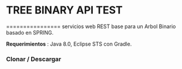# TREE BINARY API TEST
================
servicios web REST base para un Arbol Binario basado en SPRING.


**Requerimientos** : Java 8.0, 
		     Eclipse STS con Gradle.


###  Clonar / Descargar

